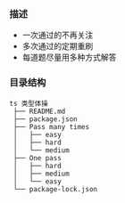 ### 描述

- 一次通过的不再关注
- 多次通过的定期重刷
- 每道题尽量用多种方式解答

### 目录结构

```
ts 类型体操
 ├── README.md
 ├── package.json
 ├── Pass many times
 │   ├── easy
 │   ├── hard
 │   └── medium
 ├── One pass
 │   ├── hard
 │   ├── medium
 │   └── easy
 └── package-lock.json
```
